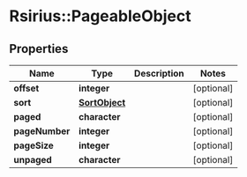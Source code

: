 # Rsirius::PageableObject


## Properties
Name | Type | Description | Notes
------------ | ------------- | ------------- | -------------
**offset** | **integer** |  | [optional] 
**sort** | [**SortObject**](SortObject.md) |  | [optional] 
**paged** | **character** |  | [optional] 
**pageNumber** | **integer** |  | [optional] 
**pageSize** | **integer** |  | [optional] 
**unpaged** | **character** |  | [optional] 


